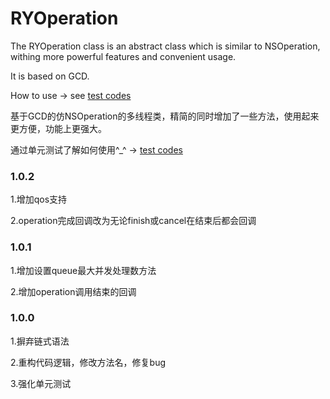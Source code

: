 # RYOperation
The RYOperation class is an abstract class which is similar to NSOperation, withing more powerful features and convenient usage.

It is based on GCD.

How to use -> see [test codes](https://github.com/mithyer/RYOperation/blob/master/RYOperationTests/RYOperationTests.m)


基于GCD的仿NSOperation的多线程类，精简的同时增加了一些方法，使用起来更方便，功能上更强大。

通过单元测试了解如何使用^_^ -> [test codes](https://github.com/mithyer/RYOperation/blob/master/RYOperationTests/RYOperationTests.m)

### 1.0.2
1.增加qos支持

2.operation完成回调改为无论finish或cancel在结束后都会回调

### 1.0.1
1.增加设置queue最大并发处理数方法

2.增加operation调用结束的回调

### 1.0.0
1.摒弃链式语法

2.重构代码逻辑，修改方法名，修复bug

3.强化单元测试
